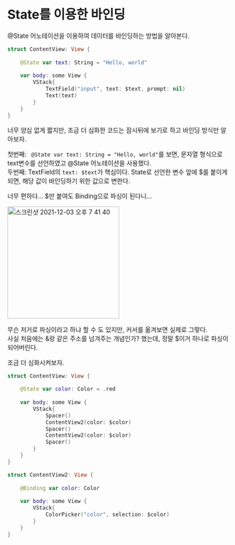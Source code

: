 # State를 이용한 바인딩
@State 어노테이션을 이용하여 데이터를 바인딩하는 방법을 알아본다.  

```Swift
struct ContentView: View {
    
    @State var text: String = "Hello, world"
    
    var body: some View {
        VStack{
            TextField("input", text: $text, prompt: nil)
            Text(text)
        }
    }
}
```
너무 양심 없게 짧지만, 조금 더 심화한 코드는 잠시뒤에 보기로 하고 바인딩 방식만 알아보자.  

첫번째: ``` @State var text: String = "Hello, world"```를 보면, 문자열 형식으로 text변수를 선언하였고 @State 어노테이션을 사용했다.  
두번째: TextField의 ```text: $text```가 핵심이다.  State로 선언한 변수 앞에 $를 붙이게되면, 해당 값이 바인딩하기 위한 값으로 변한다.  

너무 편하다... $만 붙여도 Binding<String>으로 파싱이 된다니...  

<img width="252" alt="스크린샷 2021-12-03 오후 7 41 40" src="https://user-images.githubusercontent.com/55477102/144589292-887c96c6-8769-45eb-a790-3655b73bfc5e.png">

무슨 저거로 파싱이라고 하냐 할 수 도 있지만, 커서를 옮겨보면 실제로 그렇다.  
사실 처음에는 &랑 같은 주소를 넘겨주는 개념인가? 했는데, 정말 $이거 하나로 파싱이 되어버린다.  
  
조금 더 심화시켜보자.
  
```Swift
struct ContentView: View {
    
    @State var color: Color = .red
    
    var body: some View {
        VStack{
            Spacer()
            ContentView2(color: $color)
            Spacer()
            ContentView2(color: $color)
            Spacer()
        }
    }
}

struct ContentView2: View {
    
    @Binding var color: Color
    
    var body: some View {
        VStack{
            ColorPicker("color", selection: $color)
        }
    }
}
```
